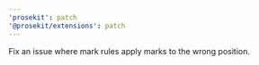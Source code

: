 ```yaml
---
'prosekit': patch
'@prosekit/extensions': patch
---
```


Fix an issue where mark rules apply marks to the wrong position.
